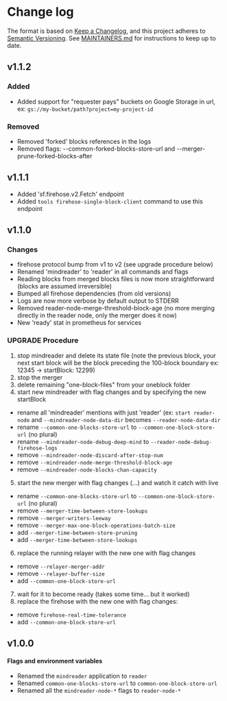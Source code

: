 # Change log

The format is based on [Keep a Changelog](https://keepachangelog.com/en/1.0.0/), and this
project adheres to [Semantic Versioning](https://semver.org/spec/v2.0.0.html). See [MAINTAINERS.md](./MAINTAINERS.md)
for instructions to keep up to date.

## v1.1.2

### Added

* Added support for "requester pays" buckets on Google Storage in url, ex: `gs://my-bucket/path?project=my-project-id`

### Removed

* Removed 'forked' blocks references in the logs
* Removed flags: --common-forked-blocks-store-url and --merger-prune-forked-blocks-after

## v1.1.1

* Added 'sf.firehose.v2.Fetch' endpoint
* Added `tools firehose-single-block-client` command to use this endpoint

## v1.1.0

### Changes
* firehose protocol bump from v1 to v2 (see upgrade procedure below)
* Renamed 'mindreader' to 'reader' in all commands and flags
* Reading blocks from merged blocks files is now more straightforward (blocks are assumed irreversible)
* Bumped all firehose dependencies (from old versions)
* Logs are now more verbose by default output to STDERR
* Removed reader-node-merge-threshold-block-age (no more merging directly in the reader node, only the merger does it now)
* New 'ready' stat in prometheus for services

### UPGRADE Procedure

1. stop mindreader and delete its state file (note the previous block, your next start block will be the block preceding the 100-block boundary ex: 12345 -> startBlock: 12299)
2. stop the merger
3. delete remaining "one-block-files" from your oneblock folder
4. start new mindreader with flag changes and by specifying the new startBlock
  - rename all 'mindreader' mentions with just 'reader' (ex: `start reader-node` and `--mindreader-node-data-dir` becomes `--reader-node-data-dir`
  - rename `--common-one-blocks-store-url` to `--common-one-block-store-url` (no plural)
  - rename `--mindreader-node-debug-deep-mind` to `--reader-node-debug-firehose-logs`
  - remove `--mindreader-node-discard-after-stop-num`
  - remove `--mindreader-node-merge-threshold-block-age`
  - remove `--mindreader-node-blocks-chan-capacity`
5. start the new merger with flag changes (...) and watch it catch with live
  - rename `--common-one-blocks-store-url` to `--common-one-block-store-url` (no plural)
  - remove `--merger-time-between-store-lookups`
  - remove `--merger-writers-leeway`
  - remove `--merger-max-one-block-operations-batch-size`
  - add `--merger-time-between-store-pruning`
  - add `--merger-time-between-store-lookups`
6. replace the running relayer with the new one with flag changes
  - remove `--relayer-merger-addr`
  - remove `--relayer-buffer-size`
  - add `--common-one-block-store-url`
7. wait for it to become ready (takes some time... but it worked)
8. replace the firehose with the new one with flag changes:
  - remove `firehose-real-time-tolerance`
  - add `--common-one-block-store-url`

## v1.0.0

#### Flags and environment variables

* Renamed the `mindreader` application to `reader`
* Renamed `common-one-blocks-store-url` to `common-one-block-store-url`
* Renamed all the `mindreader-node-*` flags to `reader-node-*`





